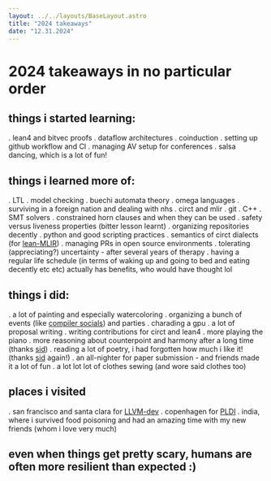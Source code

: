```yaml
---
layout: ../../layouts/BaseLayout.astro
title: "2024 takeaways"
date: "12.31.2024"
---
```

# 2024 takeaways in no particular order

## things i started learning: 
. lean4 and bitvec proofs
. dataflow architectures 
. coinduction
. setting up github workflow and CI
. managing AV setup for conferences 
. salsa dancing, which is a lot of fun!

## things i learned more of: 
. LTL
. model checking
. buechi automata theory
. omega languages 
. surviving in a foreign nation and dealing with nhs
. circt and mlir
. git
. C++
. SMT solvers
. constrained horn clauses and when they can be used
. safety versus liveness properties (bitter lesson learnt)
. organizing repositories decently
. python and good scripting practices
. semantics of circt dialects (for [lean-MLIR](https://github.com/opencompl/lean-mlir/))
. managing PRs in open source environments
. tolerating (appreciating?) uncertainty - after several years of therapy
. having a regular life schedule (in terms of waking up and going to bed and eating decently etc etc) actually has benefits, who would have thought lol

## things i did: 
. a lot of painting and especially watercoloring
. organizing a bunch of events (like [compiler socials](https://grosser.science/#events)) and parties
. charading a gpu
. a lot of proposal writing
. writing contributions for circt and lean4
. more playing the piano
. more reasoning about counterpoint and harmony after a long time (thanks [sid](https://pixel-druid.com/))
. reading a lot of poetry, i had forgotten how much i like it! (thanks [sid](https://pixel-druid.com/) again!)
. an all-nighter for paper submission - and friends made it a lot of fun
. a lot lot lot of clothes sewing (and wore said clothes too)

## places i visited
. san francisco and santa clara for [LLVM-dev](https://llvm.swoogo.com/2024devmtg)
. copenhagen for [PLDI](https://pldi24.sigplan.org/)
. india, where i survived food poisoning and had an amazing time with my new friends (whom i love very much)

## even when things get pretty scary, humans are often more resilient than expected :)
